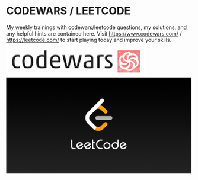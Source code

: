 # CODEWARS / LEETCODE
My weekly trainings with codewars/leetcode questions, my solutions, and any helpful hints are contained here.
Visit https://www.codewars.com/ / https://leetcode.com/ to start playing today and improve your skills.
![Codewars Icon](img/codewars_icon.png)
![Leetcode Icon](img/leetcode_icon.png)
